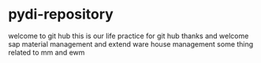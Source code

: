 # pydi-repository
welcome to git hub this is our life
practice for git hub thanks and welcome
sap material management and extend 
ware house management 
some thing related to mm and ewm
